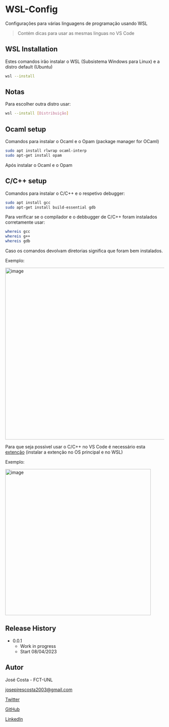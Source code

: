 # WSL-Config

Configurações para várias linguagens de programação usando WSL

> Contém dicas para usar as mesmas linguas no VS Code

## WSL Installation
Estes comandos irão instalar o WSL (Subsistema Windows para Linux) e a distro default (Ubuntu)

```sh
wsl --install
```

## Notas
Para escolher outra distro usar:

```sh
wsl --install [Distribuição]
```

## Ocaml setup

Comandos para instalar o Ocaml e o Opam (package manager for OCaml)

```sh
sudo apt install rlwrap ocaml-interp
sudo apt-get install opam
```
Após instalar o Ocaml e o Opam 



## C/C++ setup

Comandos para instalar o C/C++ e o respetivo debugger:

```sh
sudo apt install gcc
sudo apt-get install build-essential gdb
```

Para verificar se o compilador e o debbugger de C/C++ foram instalados corretamente usar:

```sh
whereis gcc
whereis g++
whereis gdb
```
Caso os comandos devolvam diretorias significa que foram bem instalados.

Exemplo:

<img width="542" alt="image" src="https://user-images.githubusercontent.com/101460654/230719918-74ac632d-1fe9-4984-a9e7-da111f31be99.png">


Para que seja possivel usar o C/C++ no VS Code é necessário esta [extenção](https://marketplace.visualstudio.com/items?itemName=ms-vscode.cpptools-extension-pack) (instalar a extenção no OS principal e no WSL)

Exemplo:

<img width="461" alt="image" src="https://user-images.githubusercontent.com/101460654/230723521-a60a9c03-58af-48c6-8757-1d83e3a22773.png">


## Release History

* 0.0.1
    * Work in progress
    * Start 08/04/2023

## Autor

José Costa - FCT-UNL

josepirescosta2003@gmail.com

[Twitter](https://twitter.com/Jos3Costa)

[GitHub](https://github.com/zepedrocosta)

[LinkedIn](https://www.linkedin.com/in/jos%C3%A9-costa-595b01239/)


<!-- Markdown link & img dfn's -->
[npm-image]: https://img.shields.io/npm/v/datadog-metrics.svg?style=flat-square
[npm-url]: https://npmjs.org/package/datadog-metrics
[npm-downloads]: https://img.shields.io/npm/dm/datadog-metrics.svg?style=flat-square
[travis-image]: https://img.shields.io/travis/dbader/node-datadog-metrics/master.svg?style=flat-square
[travis-url]: https://travis-ci.org/dbader/node-datadog-metrics
[wiki]: https://github.com/yourname/yourproject/wiki
